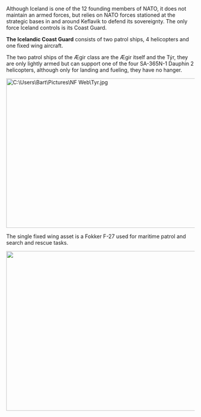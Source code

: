 Although Iceland is one of the 12 founding members of NATO, it does not
maintain an armed forces, but relies on NATO forces stationed at the
strategic bases in and around Keflavik to defend its sovereignty. The
only force Iceland controls is its Coast Guard.

**The Icelandic Coast Guard** consists of two patrol ships, 4
helicopters and one fixed wing aircraft.

The two patrol ships of the Ægir class are the Ægir itself and the Týr,
they are only lightly armed but can support one of the four SA-365N-1
Dauphin 2 helicopters, although only for landing and fueling, they have
no hanger.

<img src="/assets\images\nato\is\media\image1.jpeg" style="width:6.25in;height:4.16667in" alt="C:\Users\Bart\Pictures\NF Web\Tyr.jpg" />

The single fixed wing asset is a Fokker F-27 used for maritime patrol
and search and rescue tasks.

<img src="/assets\images\nato\is\media\image2.jpg" style="width:6.5in;height:4.45278in" />
